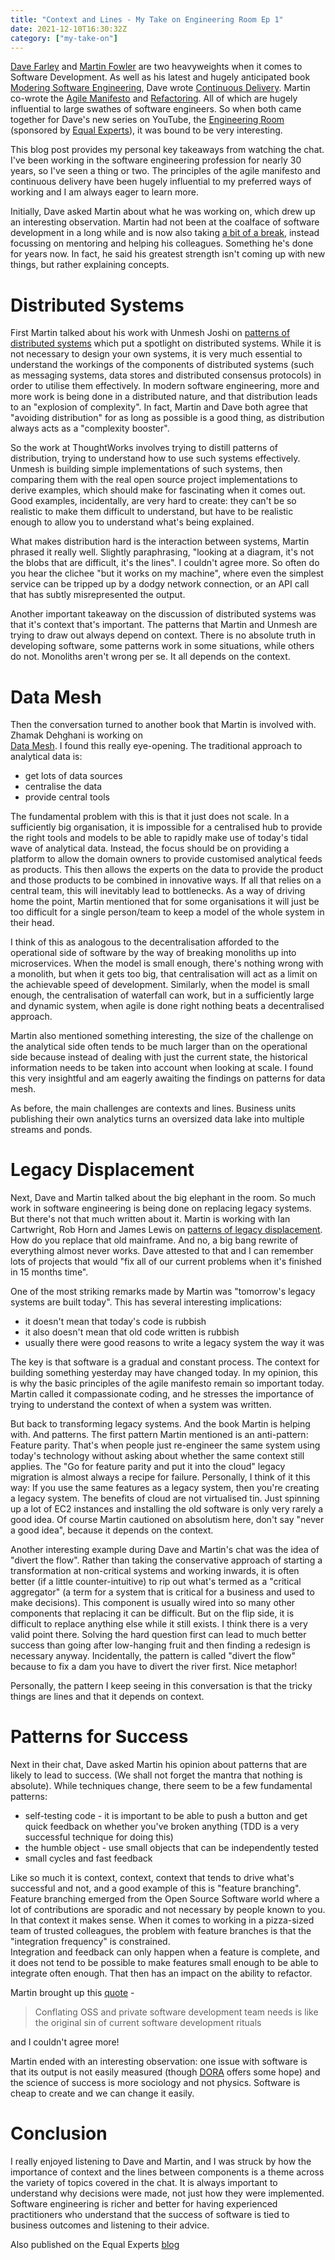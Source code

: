 ```yaml
---
title: "Context and Lines - My Take on Engineering Room Ep 1"
date: 2021-12-10T16:30:32Z
category: ["my-take-on"]
---
```


[Dave Farley](https://twitter.com/davefarley77) and [Martin Fowler](https://twitter.com/martinfowler) are two heavyweights
when it comes to Software Development.  As well as his latest and hugely anticipated book 
[Modering Software Engineering](https://www.amazon.co.uk/Modern-Software-Engineering-Really-Better/dp/0137314914),
Dave wrote [Continuous Delivery](https://www.amazon.co.uk/Continuous-Delivery-Deployment-Automation-Addison-Wesley/dp/0321601912).
Martin co-wrote the [Agile Manifesto](https://agilemanifesto.org) and [Refactoring](https://www.amazon.co.uk/Refactoring-Improving-Existing-Addison-Wesley-Technology/dp/0134757599).
All of which are hugely influential to large swathes of software engineers.  So when both came together for Dave's new series on YouTube, the 
[Engineering Room](https://www.youtube.com/watch?v=0TwoubGSXpc) (sponsored by [Equal Experts](https://www.equalexperts.com/)), it was bound to be very interesting.  

This blog post provides my personal key takeaways from watching the chat.  I've been working in the software engineering
profession for nearly 30 years, so I've seen a thing or two.  The principles of the agile manifesto and continuous
delivery have been hugely influential to my preferred ways of working and I am always eager to learn more. 

Initially, Dave asked Martin about what he was working on, which drew up an interesting observation.  Martin had not
been at the coalface of software development in a long while and is now also taking [a bit of a break](https://martinfowler.com/articles/202106-reducing-speaking.html),
instead focussing on mentoring and helping his colleagues. Something he's done for years now.  In fact, he said his
greatest strength isn't coming up with new things, but rather explaining concepts.

# Distributed Systems

First Martin talked about his work with Unmesh Joshi on [patterns of distributed systems](https://martinfowler.com/articles/patterns-of-distributed-systems/)
which put a spotlight on distributed systems.  While it is not necessary to design your own systems, it is very much
essential to understand the workings of the components of distributed systems (such as messaging systems, data stores
and distributed consensus protocols) in order to utilise them effectively.  In modern software engineering, more and more
work is being done in a distributed nature, and that distribution leads to an "explosion of complexity".  In fact, Martin
and Dave both agree that "avoiding distribution" for as long as possible is a good thing, as distribution always acts as
a "complexity booster".

So the work at ThoughtWorks involves trying to distill patterns of distribution, trying to understand how to use such
systems effectively.  Unmesh is building simple implementations of such systems, then comparing them with the real
open source project implementations to derive examples, which should make for fascinating when it comes out.  
Good examples, incidentally, are very hard to create: they can't be so realistic to make them difficult to understand, 
but have to be realistic enough to allow you to understand what's being explained.

What makes distribution hard is the interaction between systems, Martin phrased it really well.  Slightly paraphrasing,
"looking at a diagram, it's not the blobs that are difficult, it's the lines".  I couldn't agree more.  So often do you
hear the clichee "but it works on my machine", where even the simplest service can be tripped up by a dodgy network
connection, or an API call that has subtly misrepresented the output.

Another important takeaway on the discussion of distributed systems was that it's context that's important.  The patterns
that Martin and Unmesh are trying to draw out always depend on context.  There is no absolute truth in developing software,
some patterns work in some situations, while others do not.  Monoliths aren't wrong per se. It all depends on the context.

# Data Mesh

Then the conversation turned to another book that Martin is involved with.  Zhamak Dehghani is working on  
[Data Mesh](https://martinfowler.com/articles/data-mesh-principles.html). I found this really eye-opening. 
The traditional approach to analytical data is:

- get lots of data sources
- centralise the data
- provide central tools

The fundamental problem with this is that it just does not scale. In a sufficiently big organisation, it is impossible
for a centralised hub to provide the right tools and models to be able to rapidly make use of today's tidal wave of
analytical data.  Instead, the focus should be on providing a platform to allow the domain owners to provide customised
analytical feeds as products.  This then allows the experts on the data to provide the product and those products
to be combined in innovative ways.  If all that relies on a central team, this will inevitably lead to bottlenecks.
As a way of driving home the point, Martin mentioned that for some organisations it will just be too difficult for a single
person/team to keep a model of the whole system in their head.

I think of this as analogous to the decentralisation afforded to the operational side of software by the way of breaking
monoliths up into microservices.  When the model is small enough, there's nothing wrong with a monolith, but when it gets
too big, that centralisation will act as a limit on the achievable speed of development.  Similarly, when the model is
small enough, the centralisation of waterfall can work, but in a sufficiently large and dynamic system, when agile is
done right nothing beats a decentralised approach.

Martin also mentioned something interesting, the size of the challenge on the analytical side often tends to be much larger
than on the operational side because instead of dealing with just the current state, the historical information needs
to be taken into account when looking at scale.  I found this very insightful and am eagerly awaiting the 
findings on patterns for data mesh.  

As before, the main challenges are contexts and lines.  Business units publishing their own analytics turns an oversized
data lake into multiple streams and ponds.

# Legacy Displacement

Next, Dave and Martin talked about the big elephant in the room.  So much work in software engineering is being
done on replacing legacy systems.  But there's not that much written about it.  Martin is working with Ian Cartwright,
Rob Horn and James Lewis on [patterns of legacy displacement](https://martinfowler.com/articles/patterns-legacy-displacement/).
How do you replace that old mainframe.  And no, a big bang rewrite of everything almost never works.  Dave attested to that
and I can remember lots of projects that would "fix all of our current problems when it's finished in 15 months time".

One of the most striking remarks made by Martin was "tomorrow's legacy systems are built today".  This has several
interesting implications:

- it doesn't mean that today's code is rubbish
- it also doesn't mean that old code written is rubbish
- usually there were good reasons to write a legacy system the way it was

The key is that software is a gradual and constant process.  The context for building something yesterday may
have changed today.  In my opinion, this is why the basic principles of the agile manifesto remain so important today.
Martin called it compassionate coding, and he stresses the importance of trying to understand the context of when a system 
was written.

But back to transforming legacy systems.  And the book Martin is helping with.  And patterns.  The first pattern
Martin mentioned is an anti-pattern: Feature parity.  That's when people just re-engineer the same system using today's
technology without asking about whether the same context still applies.  The "Go for feature parity and put it into the
cloud" legacy migration is almost always a recipe for failure.  Personally, I think of it this way:  If you use the
same features as a legacy system, then you're creating a legacy system.  The benefits of cloud are not virtualised
tin. Just spinning up a lot of EC2 instances and installing the old software is only very rarely a good idea.  Of course
Martin cautioned on absolutism here, don't say "never a good idea", because it depends on the context. 

Another interesting example during Dave and Martin's chat was the idea of "divert the flow".  Rather than taking the
conservative approach of starting a transformation at non-critical systems and working inwards, it is often better
(if a little counter-intuitive) to rip out what's termed as a "critical aggregator" (a term for a system that
is critical for a business and used to make decisions).  This component is usually wired into so many other components that
replacing it can be difficult.  But on the flip side, it is difficult to replace anything else while it still exists.
I think there is a very valid point there.  Solving the hard question first can lead to much better success than going
after low-hanging fruit and then finding a redesign is necessary anyway.  Incidentally, the pattern is called "divert
the flow" because to fix a dam you have to divert the river first. Nice metaphor!

Personally, the pattern I keep seeing in this conversation is that the tricky things are lines and that it depends on context.

# Patterns for Success

Next in their chat, Dave asked Martin his opinion about patterns that are likely to lead to success.  (We shall not
forget the mantra that nothing is absolute). While techniques change, there seem to be a few fundamental patterns:

- self-testing code - it is important to be able to push a button and get quick feedback on whether you've broken anything
  (TDD is a very successful technique for doing this)
- the humble object - use small objects that can be independently tested
- small cycles and fast feedback

Like so much it is context, context, context that tends to drive what's successful and not, and a good example of this is
"feature branching".  Feature branching emerged from the Open Source Software world where a lot of contributions are
sporadic and not necessary by people known to you.  In that context it makes sense.  When it comes to working in a pizza-sized
team of trusted colleagues, the problem with feature branches is that the "integration frequency" is constrained.  
Integration and feedback can only happen when a feature is complete, and it does not tend to be possible to make
features small enough to be able to integrate often enough.  That then has an impact on the ability to refactor.

Martin brought up this [quote](https://twitter.com/skamille/status/1198350623747584002?s=20) -

> Conflating OSS and private software development team needs is like the original sin of current software development rituals

and I couldn't agree more!  

Martin ended with an interesting observation: one issue with software is that its output is not easily measured (though
[DORA](https://nicolefv.com/dora) offers some hope) and the science of success is more sociology and not physics.
Software is cheap to create and we can change it easily.

# Conclusion

I really enjoyed listening to Dave and Martin, and I was struck by how the importance of context and the lines between
components is a theme across the variety of topics covered in the chat.  It is always important to understand why
decisions were made, not just how they were implemented.  Software engineering is richer and better for having 
experienced practitioners who understand that the success of software is tied to business outcomes and listening to
their advice.

Also published on the Equal Experts [blog](https://www.equalexperts.com/blog/our-thinking/key-takeaways-episode-1-dave-farleys-the-engineering-room/) 